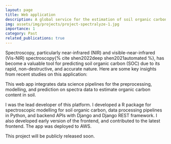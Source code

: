 ```yaml
---
layout: page
title: Web application
description: A global service for the estimation of soil organic carbon with spectra.
img: assets/img/projects/project-spectralyze-1.jpg
importance: 1
category: Past
related_publications: true
---
```


Spectroscopy, particularly near-infrared (NIR) and visible-near-infrared (Vis-NIR) spectroscopy{% cite shen2022deep shen2021automated %}, has become a valuable tool for predicting soil organic carbon (SOC) due to its rapid, non-destructive, and accurate nature. Here are some key insights from recent studies on this application:

This web app integrates data science pipelines for the preprocessing, modelling, and prediction on spectra data to estimate organic carbon content in soil.

I was the lead developer of this platform. I developed a R package for spectroscopic modelling for soil organic carbon, data processing pipelines in Python, and backend APIs with Django and Django REST framework. I also developed early version of the frontend, and contributed to the latest frontend. The app was deployed to AWS.

This project will be publicly released soon.
